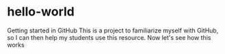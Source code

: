 # hello-world
Getting started in GitHub
This is a project to familiarize myself with GitHub, so I can then help my students use this resource.
Now let's see how this works
